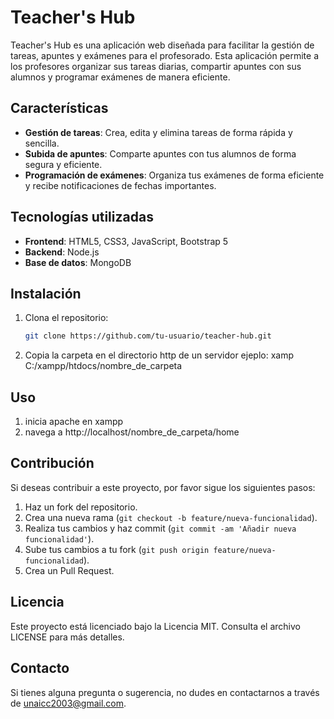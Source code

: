 # Teacher's Hub

Teacher's Hub es una aplicación web diseñada para facilitar la gestión de tareas, apuntes y exámenes para el profesorado. Esta aplicación permite a los profesores organizar sus tareas diarias, compartir apuntes con sus alumnos y programar exámenes de manera eficiente.

## Características

- **Gestión de tareas**: Crea, edita y elimina tareas de forma rápida y sencilla.
- **Subida de apuntes**: Comparte apuntes con tus alumnos de forma segura y eficiente.
- **Programación de exámenes**: Organiza tus exámenes de forma eficiente y recibe notificaciones de fechas importantes.

## Tecnologías utilizadas

- **Frontend**: HTML5, CSS3, JavaScript, Bootstrap 5
- **Backend**: Node.js
- **Base de datos**: MongoDB



## Instalación

1. Clona el repositorio:
    ```bash
    git clone https://github.com/tu-usuario/teacher-hub.git
    ```
3. Copia la carpeta en el directorio http de un servidor ejeplo: xamp
C:/xampp/htdocs/nombre_de_carpeta


## Uso
1. inicia apache en xampp
2. navega a http://localhost/nombre_de_carpeta/home

## Contribución

Si deseas contribuir a este proyecto, por favor sigue los siguientes pasos:

1. Haz un fork del repositorio.
2. Crea una nueva rama (`git checkout -b feature/nueva-funcionalidad`).
3. Realiza tus cambios y haz commit (`git commit -am 'Añadir nueva funcionalidad'`).
4. Sube tus cambios a tu fork (`git push origin feature/nueva-funcionalidad`).
5. Crea un Pull Request.

## Licencia

Este proyecto está licenciado bajo la Licencia MIT. Consulta el archivo LICENSE para más detalles.

## Contacto

Si tienes alguna pregunta o sugerencia, no dudes en contactarnos a través de [unaicc2003@gmail.com](mailto:unaicc2003@gmail.com).
